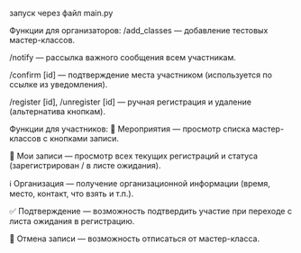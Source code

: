 запуск через файл main.py

Функции для организаторов:
/add_classes — добавление тестовых мастер-классов.

/notify — рассылка важного сообщения всем участникам.

/confirm [id] — подтверждение места участником (используется по ссылке из уведомления).

/register [id], /unregister [id] — ручная регистрация и удаление (альтернатива кнопкам).

Функции для участников:
📅 Мероприятия — просмотр списка мастер-классов с кнопками записи.

📝 Мои записи — просмотр всех текущих регистраций и статуса (зарегистрирован / в листе ожидания).

ℹ️ Организация — получение организационной информации (время, место, контакт, что взять и т.п.).

✅ Подтверждение — возможность подтвердить участие при переходе с листа ожидания в регистрацию.

🚫 Отмена записи — возможность отписаться от мастер-класса.

